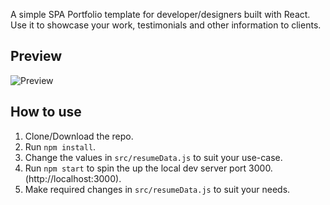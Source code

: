

A simple SPA Portfolio template for developer/designers built with React. Use it to showcase your work, testimonials and other information to clients.

## Preview
![Preview](https://scontent.fnbo10-1.fna.fbcdn.net/v/t1.6435-9/c80.0.206.206a/p206x206/236501314_2292143077588908_19524158307205439_n.jpg?_nc_cat=109&ccb=1-5&_nc_sid=da31f3&_nc_eui2=AeEn7ifThT_ooZBlIRnLscqWKQJMxbdf3AwpAkzFt1_cDOyShp8GsaSyCopPBJ4pFvBNFSPHfDxQhQZkzWvmdj0s&_nc_ohc=6YP5pwNZ8XQAX_QSYQU&_nc_ht=scontent.fnbo10-1.fna&oh=609ad3a0882c801e74668a42157eec50&oe=6148ED0E)

## How to use
1. Clone/Download the repo.
2. Run  ``` npm install ```.
3. Change the values in ```src/resumeData.js``` to suit your use-case.
4. Run ```npm start``` to spin the up the local dev server port 3000.(http://localhost:3000).
5. Make required changes in ```src/resumeData.js``` to suit your needs.

